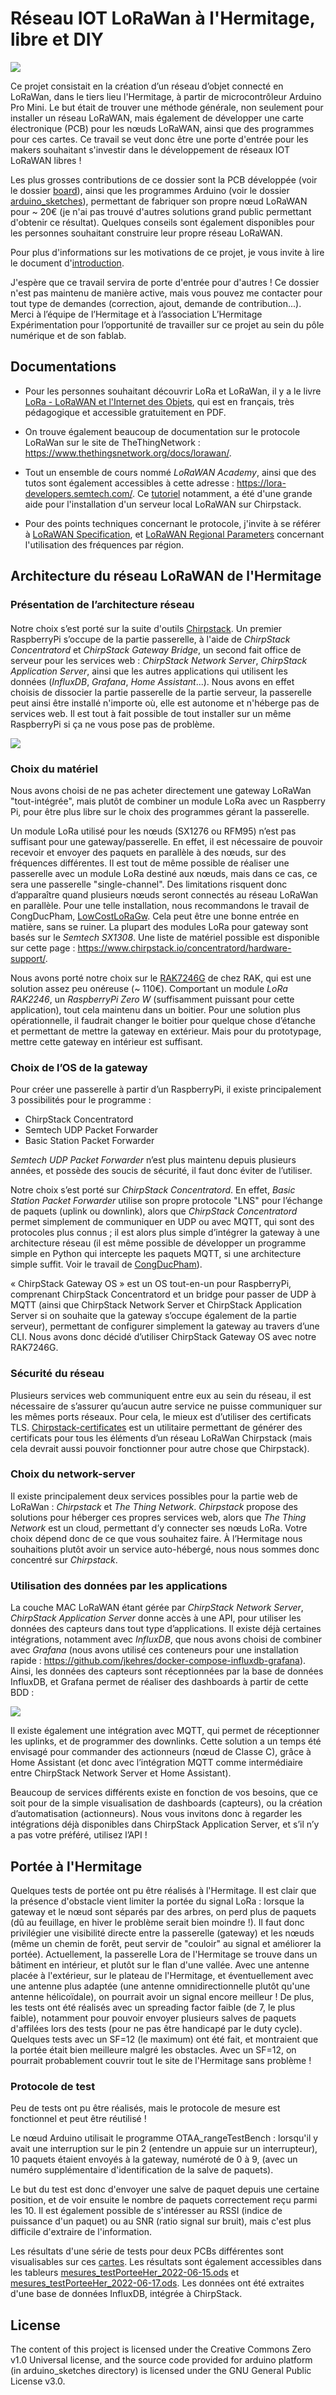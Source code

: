 # Réseau IOT LoRaWan à l'Hermitage, libre et DIY

![](./images/pagePres.JPG)

Ce projet consistait en la création d’un réseau d’objet connecté en LoRaWan, dans le tiers lieu l'Hermitage, à partir de microcontrôleur Arduino Pro Mini. Le but était de trouver une méthode générale, non seulement pour installer un réseau LoRaWAN, mais également de développer une carte électronique (PCB) pour les nœuds LoRaWAN, ainsi que des programmes pour ces cartes. Ce travail se veut donc être une porte d'entrée pour les makers souhaitant s'investir dans le développement de réseaux IOT LoRaWAN libres !

Les plus grosses contributions de ce dossier sont la PCB développée (voir le dossier [board](./board)), ainsi que les programmes Arduino (voir le dossier [arduino_sketches](./arduino_sketches)), permettant de fabriquer son propre nœud LoRaWAN pour ~ 20€ (je n'ai pas trouvé d'autres solutions grand public permettant d'obtenir ce résultat). Quelques conseils sont également disponibles pour les personnes souhaitant construire leur propre réseau LoRaWAN.

Pour plus d'informations sur les motivations de ce projet, je vous invite à lire le document d'[introduction](./intro.pdf).

J'espère que ce travail servira de porte d'entrée pour d'autres ! Ce dossier n'est pas maintenu de manière active, mais vous pouvez me contacter pour tout type de demandes (correction, ajout, demande de contribution...). Merci à l’équipe de l’Hermitage et à l’association L’Hermitage Expérimentation pour l’opportunité de travailler sur ce projet au sein du pôle numérique et de son fablab.


## Documentations

* Pour les personnes souhaitant découvrir LoRa et LoRaWan, il y a le livre [LoRa - LoRaWAN et l'Internet des Objets](https://www.univ-smb.fr/lorawan/wp-content/uploads/2022/01/Livre-LoRa-LoRaWAN-et-lInternet-des-Objets.pdf), qui est en français, très pédagogique et accessible gratuitement en PDF.

* On trouve également beaucoup de documentation sur le protocole LoRaWan sur le site de TheThingNetwork : <https://www.thethingsnetwork.org/docs/lorawan/>.

* Tout un ensemble de cours nommé *LoRaWAN Academy*, ainsi que des tutos sont également accessibles à cette adresse : <https://lora-developers.semtech.com/>. Ce [tutoriel](https://lora-developers.semtech.com/learn/hands-on-labs/how-to-build-deploy-a-lorawan-network/how-to-build-deploy-a-lorawan-network-introduction) notamment, a été d'une grande aide pour l'installation d'un serveur local LoRaWAN sur Chirpstack.

* Pour des points techniques concernant le protocole, j'invite à se référer à [LoRaWAN Specification](https://lora-alliance.org/resource_hub/lorawan-specification-v1-0-3/), et [LoRaWAN Regional Parameters](https://lora-alliance.org/resource_hub/rp2-1-0-3-lorawan-regional-parameters/) concernant l'utilisation des fréquences par région.

## Architecture du réseau LoRaWAN de l'Hermitage

### Présentation de l’architecture réseau

#### 

Notre choix s’est porté sur la suite d'outils [Chirpstack](https://www.chirpstack.io/). Un premier RaspberryPi s’occupe de la partie passerelle, à l'aide de *ChirpStack Concentratord* et *ChirpStack Gateway Bridge*, un second fait office de serveur pour les services web : *ChirpStack Network Server*, *ChirpStack Application Server*, ainsi que les autres applications qui utilisent les données (*InfluxDB*, *Grafana*, *Home Assistant*...). Nous avons en effet choisis de dissocier la partie passerelle de la partie serveur, la passerelle peut ainsi être installé n'importe où, elle est autonome et n'héberge pas de services web. Il est tout à fait possible de tout installer sur un même RaspberryPi si ça ne vous pose pas de problème.

![](./images/architectureReseauCS.png)

### Choix du matériel

Nous avons choisi de ne pas acheter directement une gateway LoRaWan "tout-intégrée", mais plutôt de combiner un module LoRa avec un Raspberry Pi, pour être plus libre sur le choix des programmes gérant la passerelle.

Un module LoRa utilisé pour les nœuds (SX1276 ou RFM95) n’est pas suffisant pour une gateway/passerelle. En effet, il est nécessaire de pouvoir recevoir et envoyer des paquets en parallèle à des nœuds, sur des fréquences différentes.
Il est tout de même possible de réaliser une passerelle avec un module LoRa destiné aux nœuds, mais dans ce cas, ce sera une passerelle "single-channel". Des limitations risquent donc d’apparaître quand plusieurs nœuds seront connectés au réseau LoRaWan en parallèle. Pour une telle installation, nous recommandons le travail de CongDucPham, [LowCostLoRaGw](https://github.com/CongducPham/LowCostLoRaGw). Cela peut être une bonne entrée en matière, sans se ruiner.
La plupart des modules LoRa pour gateway sont basés sur le *Semtech SX1308*. Une liste de matériel possible est disponible sur cette page : <https://www.chirpstack.io/concentratord/hardware-support/>.

Nous avons porté notre choix sur le [RAK7246G](https://github.com/CongducPham/LowCostLoRaGw) de chez RAK, qui est une solution assez peu onéreuse (~ 110€). Comportant un module *LoRa RAK2246*, un *RaspberryPi Zero W* (suffisamment puissant pour cette application), tout cela maintenu dans un boitier. Pour une solution plus opérationnelle, il faudrait changer le boitier pour quelque chose d’étanche et permettant de mettre la gateway en extérieur. Mais pour du prototypage, mettre cette gateway en intérieur est suffisant.


### Choix de l’OS de la gateway

Pour créer une passerelle à partir d’un RaspberryPi, il existe principalement 3 possibilités pour le programme :
* ChirpStack Concentratord
* Semtech UDP Packet Forwarder
* Basic Station Packet Forwarder

*Semtech UDP Packet Forwarder* n’est plus maintenu depuis plusieurs années, et possède des soucis de sécurité, il faut donc éviter de l’utiliser.

Notre choix s’est porté sur *ChirpStack Concentratord*. En effet, *Basic Station Packet Forwarder* utilise son propre protocole "LNS" pour l’échange de paquets (uplink ou downlink), alors que  *ChirpStack Concentratord* permet simplement de communiquer en UDP ou avec MQTT, qui sont des protocoles plus connus ; il est alors plus simple d’intégrer la gateway à une architecture réseau (il est même possible de développer un programme simple en Python qui intercepte les paquets MQTT, si une architecture simple suffit. Voir le travail de [CongDucPham](https://github.com/CongducPham/LowCostLoRaGw/tree/master/gw_full_latest)).

« ChirpStack Gateway OS » est un OS tout-en-un pour RaspberryPi, comprenant ChirpStack Concentratord et un bridge pour passer de UDP à MQTT (ainsi que ChirpStack Network Server et ChirpStack Application Server si on souhaite que la gateway s’occupe également de la partie serveur), permettant de configurer simplement la gateway au travers d’une CLI. Nous avons donc décidé d’utiliser ChirpStack Gateway OS avec notre RAK7246G.


### Sécurité du réseau

Plusieurs services web communiquent entre eux au sein du réseau, il est nécessaire de s’assurer qu’aucun autre service ne puisse communiquer sur les mêmes ports réseaux. Pour cela, le mieux est d’utiliser des certificats TLS. [Chirpstack-certificates](https://github.com/brocaar/chirpstack-certificates) est un utilitaire permettant de générer des certificats pour tous les éléments d’un réseau LoRaWan Chirpstack (mais cela devrait aussi pouvoir fonctionner pour autre chose que Chirpstack).


### Choix du network-server

Il existe principalement deux services possibles pour la partie web de LoRaWan : *Chirpstack* et *The Thing Network*. *Chirpstack* propose des solutions pour héberger ces propres services web, alors que *The Thing Network* est un cloud, permettant d’y connecter ses nœuds LoRa. Votre choix dépend donc de ce que vous souhaitez faire. À l’Hermitage nous souhaitions plutôt avoir un service auto-hébergé, nous nous sommes donc concentré sur *Chirpstack*.


### Utilisation des données par les applications

La couche MAC LoRaWAN étant gérée par *ChirpStack Network Server*, *ChirpStack Application Server* donne accès à une API, pour utiliser les données des capteurs dans tout type d’applications. Il existe déjà certaines intégrations, notamment avec *InfluxDB*, que nous avons choisi de combiner avec *Grafana* (nous avons utilisé ces conteneurs pour une installation rapide : <https://github.com/jkehres/docker-compose-influxdb-grafana>). Ainsi, les données des capteurs sont réceptionnées par la base de données InfluxDB, et Grafana permet de réaliser des dashboards à partir de cette BDD :

![](./images/dht11Grafana.png)

Il existe également une intégration avec MQTT, qui permet de réceptionner les uplinks, et de programmer des downlinks. Cette solution a un temps été envisagé pour commander des actionneurs (nœud de Classe C), grâce à Home Assistant (et donc avec l’intégration MQTT comme intermédiaire entre ChirpStack Network Server et Home Assistant).

Beaucoup de services différents existe en fonction de vos besoins, que ce soit pour de la simple visualisation de dashboards (capteurs), ou la création d’automatisation (actionneurs). Nous vous invitons donc à regarder les intégrations déjà disponibles dans ChirpStack Application Server, et s’il n’y a pas votre préféré, utilisez l’API !

## Portée à l'Hermitage

Quelques tests de portée ont pu être réalisés à l'Hermitage. Il est clair que la présence d'obstacle vient limiter la portée du signal LoRa : lorsque la gateway et le nœud sont séparés par des arbres, on perd plus de paquets (dû au feuillage, en hiver le problème serait bien moindre !). 
Il faut donc privilégier une visibilité directe entre la passerelle (gateway) et les nœuds (même un chemin de forêt, peut servir de "couloir" au signal et améliorer la portée).
Actuellement, la passerelle Lora de l'Hermitage se trouve dans un bâtiment en intérieur, et plutôt sur le flan d'une vallée. Avec une antenne placée à l'extérieur, sur le plateau de l'Hermitage, et éventuellement avec une antenne plus adaptée (une antenne omnidirectionnelle plutôt qu'une antenne hélicoïdale), on pourrait avoir un signal encore meilleur !
De plus, les tests ont été réalisés avec un spreading factor faible (de 7, le plus faible), notamment pour pouvoir envoyer plusieurs salves de paquets d'affilées lors des tests (pour ne pas être handicapé par le duty cycle). Quelques tests avec un SF=12 (le maximum) ont été fait, et montraient que la portée était bien meilleure malgré les obstacles. Avec un SF=12, on pourrait probablement couvrir tout le site de l'Hermitage sans problème !

### Protocole de test

Peu de tests ont pu être réalisés, mais le protocole de mesure est fonctionnel et peut être réutilisé !

Le nœud Arduino utilisait le programme OTAA_rangeTestBench : lorsqu'il y avait une interruption sur le pin 2 (entendre un appuie sur un interrupteur), 10 paquets étaient envoyés à la gateway, numéroté de 0 à 9, (avec un numéro supplémentaire d'identification de la salve de paquets).

Le but du test est donc d'envoyer une salve de paquet depuis une certaine position, et de voir ensuite le nombre de paquets correctement reçu parmi les 10. Il est également possible de s'intéresser au RSSI (indice de puissance d'un paquet) ou au SNR (ratio signal sur bruit), mais c'est plus difficile d'extraire de l'information.

Les résultats d'une série de tests pour deux PCBs différentes sont visualisables sur ces [cartes](./cartesMesures_testsPorteeHer.pdf). Les résultats sont également accessibles dans les tableurs [mesures_testPorteeHer_2022-06-15.ods](./mesures_testPorteeHer_2022-06-17.ods) et [mesures_testPorteeHer_2022-06-17.ods](./mesures_testPorteeHer_2022-06-17.ods). Les données ont été extraites d'une base de données InfluxDB, intégrée à ChirpStack.


## License

The content of this project is licensed under the Creative Commons Zero v1.0 Universal license, and the source code provided for arduino platform (in arduino_sketches directory) is licensed under the GNU General Public License v3.0.
